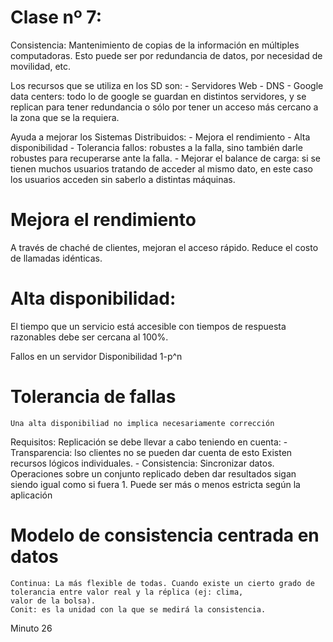 
# Clase nº 7:
Consistencia: Mantenimiento de copias de la información en múltiples computadoras. Esto puede ser por redundancia de datos, por
necesidad de movilidad, etc.

Los recursos que se utiliza en los SD son:
	- Servidores Web
	- DNS
	- Google data centers: todo lo de google se guardan en distintos servidores, y se replican para tener redundancia o sólo
	  por tener un acceso más cercano a la zona que se la requiera.

Ayuda a mejorar los Sistemas Distribuidos:
	- Mejora el rendimiento
	- Alta disponibilidad
	- Tolerancia fallos: robustes a la falla, sino también darle robustes para recuperarse ante la falla.
	- Mejorar el balance de carga: si se tienen muchos usuarios tratando de acceder al mismo dato, en este caso los usuarios
	  acceden sin saberlo a distintas máquinas.

 # Mejora el rendimiento
 A través de chaché de clientes, mejoran el acceso rápido. Reduce el costo de llamadas idénticas.

 # Alta disponibilidad:
 El tiempo que un servicio está accesible con tiempos de respuesta razonables debe ser cercana al 100%.

 Fallos en un servidor
 	Disponibilidad 1-p^n


# Tolerancia de fallas
	Una alta disponibiliad no implica necesariamente corrección

Requisitos:
	Replicación se debe llevar a cabo teniendo en cuenta:
		- Transparencia: lso clientes no se pueden dar cuenta de esto
			Existen recursos lógicos individuales.
		- Consistencia: Sincronizar datos. Operaciones sobre un conjunto replicado deben dar resultados sigan siendo igual
		  como si fuera 1.
			Puede ser más o menos estricta según la aplicación

# Modelo de consistencia centrada en datos
	Continua: La más flexible de todas. Cuando existe un cierto grado de tolerancia entre valor real y la réplica (ej: clima,
	valor de la bolsa).
	Conit: es la unidad con la que se medirá la consistencia.

Minuto 26
















